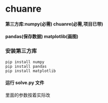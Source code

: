# chuanre
#### 第三方库:numpy(必需) chuanre(必需,项目已带)
####          pandas(保存数据) matplotlib(画图)

### 安装第三方库 ###

```
pip install numpy
pip install pandas
pip install matplotlib
```

#### 运行 solve.py 文件 ####

里面的参数按着实际改
